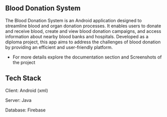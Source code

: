 Blood Donation System
---
The Blood Donation System is an Android application designed to streamline blood and organ donation processes. It enables users to donate and receive blood, create and view blood donation campaigns, and access information about nearby blood banks and hospitals. Developed as a diploma project, this app aims to address the challenges of blood donation by providing an efficient and user-friendly platform.




* For more details explore the documentation section and Screenshots of the project






Tech Stack
---
Client: Android (xml)


Server: Java


Database: Firebase
